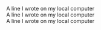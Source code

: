 A line I wrote on my local computer  
A line I wrote on my local computer  
A line I wrote on my local computer  
